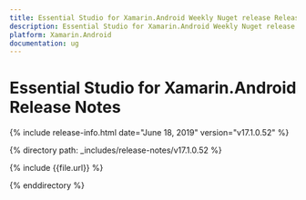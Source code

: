 ```yaml
---
title: Essential Studio for Xamarin.Android Weekly Nuget release Release Notes  
description: Essential Studio for Xamarin.Android Weekly Nuget release Release Notes  
platform: Xamarin.Android
documentation: ug
---
```


# Essential Studio for Xamarin.Android  Release Notes  

{% include release-info.html date="June 18, 2019"  version="v17.1.0.52" %} 


{% directory path: _includes/release-notes/v17.1.0.52 %}

{% include {{file.url}} %}

{% enddirectory %}